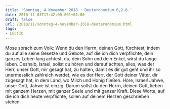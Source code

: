```yaml
---
title: 'Sonntag, 4 November 2018 : Deuteronomium 6,2-6.'
date: 2018-11-03T17:42:00.001+01:00
draft: false
url: /2018/11/sonntag-4-november-2018-deuteronomium.html
tags: 
- LECTIO
---
```


Mose sprach zum Volk: Wenn du den Herrn, deinen Gott, fürchtest, indem du auf alle seine Gesetze und Gebote, auf die ich dich verpflichte, dein ganzes Leben lang achtest, du, dein Sohn und dein Enkel, wirst du lange leben. Deshalb, Israel, sollst du hören und darauf achten, alles, was der Herr, unser Gott, mir gesagt hat, zu halten, damit es dir gut geht und ihr so unermesslich zahlreich werdet, wie es der Herr, der Gott deiner Väter, dir zugesagt hat, in dem Land, wo Milch und Honig fließen. Höre, Israel! Jahwe, unser Gott, Jahwe ist einzig. Darum sollst du den Herrn, deinen Gott, lieben mit ganzem Herzen, mit ganzer Seele und mit ganzer Kraft. Diese Worte, auf die ich dich heute verpflichte, sollen auf deinem Herzen geschrieben stehen.